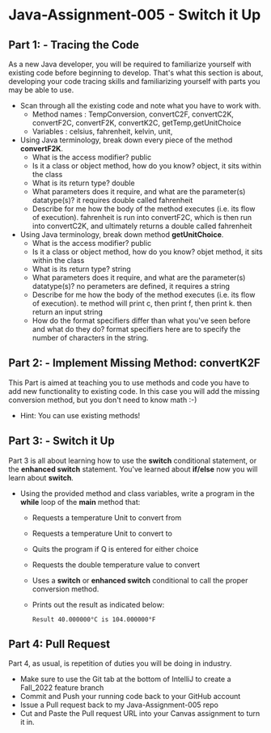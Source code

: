 # Java-Assignment-005 - Switch it Up

## Part 1: - Tracing the Code
As a new Java developer, you will be required to familiarize yourself with existing code before beginning to develop. That's what this section is about, developing your code tracing skills and familiarizing yourself with parts you may be able to use.
* Scan through all the existing code and note what you have to work with.
    * Method names : TempConversion, convertC2F, convertC2K, convertF2C, convertF2K, convertK2C, getTemp,getUnitChoice
    * Variables : celsius, fahrenheit, kelvin, unit, 
* Using Java terminology, break down every piece of the method **convertF2K**.
    * What is the access modifier? public
    * Is it a class or object method, how do you know? object, it sits within the class
    * What is its return type? double
    * What parameters does it require, and what are the parameter(s) datatype(s)? it requires double called fahrenheit
    * Describe for me how the body of the method executes (i.e. its flow of execution). fahrenheit is run into convertF2C, which is then run into convertC2K, and ultimately returns a double called fahrenheit
* Using Java terminology, break down method **getUnitChoice**.
    * What is the access modifier? public
    * Is it a class or object method, how do you know? objet method, it sits within the class
    * What is its return type? string
    * What parameters does it require, and what are the parameter(s) datatype(s)? no perameters are defined, it requires a string
    * Describe for me how the body of the method executes (i.e. its flow of execution). te method will print c, then print f, then print k. then return an input string
    * How do the format specifiers differ than what you've seen before and what do they do? format specifiers here are to specify the number of characters in the string. 

## Part 2: - Implement Missing Method: convertK2F
This Part is aimed at teaching you to use methods and code you have to add new functionality to existing code. In this case you will add the missing conversion method, but you don't need to know math :-)
* Hint: You can use existing methods!

## Part 3: - Switch it Up
Part 3 is all about learning how to use the **switch** conditional statement, or the **enhanced switch** statement. You've learned about **if/else** now you will learn about **switch**.
* Using the provided method and class variables, write a program in the **while** loop of the **main** method that:
    * Requests a temperature Unit to convert from
    * Requests a temperature Unit to convert to
    * Quits the program if Q is entered for either choice
    * Requests the double temperature value to convert
    * Uses a **switch** or **enhanced switch** conditional to call the proper conversion method.
    * Prints out the result as indicated below:

          Result 40.000000°C is 104.000000°F

## Part 4: Pull Request
Part 4, as usual, is repetition of duties you will be doing in industry.
* Make sure to use the Git tab at the bottom of IntelliJ to create a Fall_2022 feature branch
* Commit and Push your running code back to your GitHub account
* Issue a Pull request back to my Java-Assignment-005 repo
* Cut and Paste the Pull request URL into your Canvas assignment to turn it in.